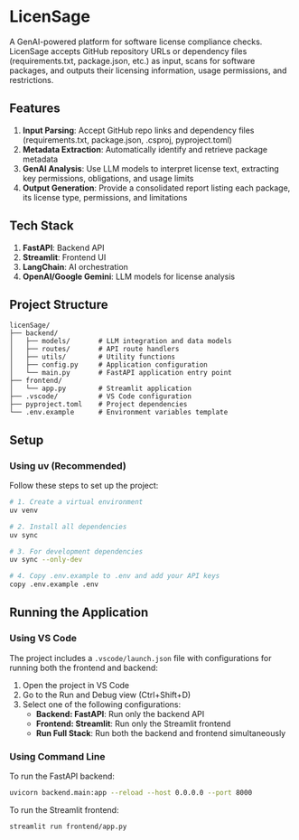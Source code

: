 # LicenSage

A GenAI-powered platform for software license compliance checks. LicenSage accepts GitHub repository URLs or dependency files (requirements.txt, package.json, etc.) as input, scans for software packages, and outputs their licensing information, usage permissions, and restrictions.

## Features

1. **Input Parsing**: Accept GitHub repo links and dependency files (requirements.txt, package.json, .csproj, pyproject.toml)
2. **Metadata Extraction**: Automatically identify and retrieve package metadata
3. **GenAI Analysis**: Use LLM models to interpret license text, extracting key permissions, obligations, and usage limits
4. **Output Generation**: Provide a consolidated report listing each package, its license type, permissions, and limitations

## Tech Stack

1. **FastAPI**: Backend API
2. **Streamlit**: Frontend UI
3. **LangChain**: AI orchestration
4. **OpenAI/Google Gemini**: LLM models for license analysis

## Project Structure

```plaintext
licenSage/
├── backend/
│   ├── models/       # LLM integration and data models
│   ├── routes/       # API route handlers
│   ├── utils/        # Utility functions
│   ├── config.py     # Application configuration
│   └── main.py       # FastAPI application entry point
├── frontend/
│   └── app.py        # Streamlit application
├── .vscode/          # VS Code configuration
├── pyproject.toml    # Project dependencies
└── .env.example      # Environment variables template
```

## Setup

### Using uv (Recommended)

Follow these steps to set up the project:

```bash
# 1. Create a virtual environment
uv venv

# 2. Install all dependencies
uv sync

# 3. For development dependencies
uv sync --only-dev

# 4. Copy .env.example to .env and add your API keys
copy .env.example .env
```

## Running the Application

### Using VS Code

The project includes a `.vscode/launch.json` file with configurations for running both the frontend and backend:

1. Open the project in VS Code
2. Go to the Run and Debug view (Ctrl+Shift+D)
3. Select one of the following configurations:
   - **Backend: FastAPI**: Run only the backend API
   - **Frontend: Streamlit**: Run only the Streamlit frontend
   - **Run Full Stack**: Run both the backend and frontend simultaneously

### Using Command Line

To run the FastAPI backend:

```bash
uvicorn backend.main:app --reload --host 0.0.0.0 --port 8000
```

To run the Streamlit frontend:

```bash
streamlit run frontend/app.py
```
